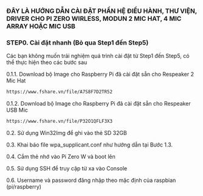 ### ĐÂY LÀ HƯỚNG DẪN CÀI ĐẶT PHẦN HỆ ĐIỀU HÀNH, THƯ VIỆN, DRIVER CHO PI ZERO WIRLESS, MODUN 2 MIC HAT, 4 MIC ARRAY HOẶC MIC USB

### STEP0. Cài đặt nhanh (Bỏ qua Step1 đến Step5)
Các bạn không muốn trải nghiệm quá trình cài đặt từ Step1 đến Step5, có thể thực hiện theo các bước sau

0.1.1. Download bộ Image cho Raspberry Pi đã cài đặt sẵn cho Respeaker 2 Mic Hat
```sh
https://www.fshare.vn/file/A7S8F7D2TR52

```
0.1.2. Download bộ Image cho Raspberry Pi đã cài đặt sẵn cho Respeaker USB Mic
```sh
https://www.fshare.vn/file/P32O1QFLF3X3

```
0.2. Sử dụng Win32Img để ghi vào thẻ SD 32GB

0.3. Khai báo file wpa_supplicant.conf như hướng dẫn tại Bước 1.3.

0.4. Cắm thẻ nhớ vào Pi Zero W và boot lên

0.5. Sử dụng SSH để truy cập từ xa vào Console

0.6. Username và password đăng nhập theo mặc định của raspbian (pi/raspberry)


